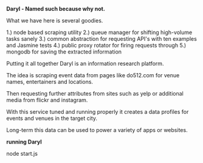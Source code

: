 <b>Daryl - Named such because why not.</b>

What we have here is several goodies. 

1.) node based scraping utility
2.) queue manager for shifting high-volume tasks sanely
3.) common abstraction for requesting API's with ten examples and Jasmine tests
4.) public proxy rotator for firing requests through
5.) mongodb for saving the extracted information

Putting it all together Daryl is an information research platform.

The idea is scraping event data from pages like do512.com for venue names, entertainers and locations. 

Then requesting further attributes from sites such as yelp or additional media from flickr and instagram.

With this service tuned and running properly it creates a data profiles for events and venues in the target city.

Long-term this data can be used to power a variety of apps or websites. 

<b>running Daryl</b>

node start.js
